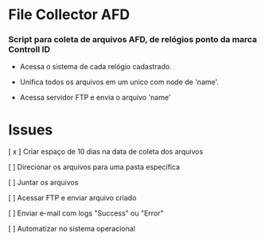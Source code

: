 # File Collector AFD
### Script para coleta de arquivos AFD, de relógios ponto da marca Controll ID

- Acessa o sistema de cada relógio cadastrado.

- Unifica todos os arquivos em um unico com node de 'name'.

- Acessa servidor FTP e envia o arquivo 'name'

##

# Issues 

[ x ] Criar espaço de 10 dias na data de coleta dos arquivos

[ ] Direcionar os arquivos para uma pasta especifica

[ ] Juntar os arquivos

[ ] Acessar FTP e enviar arquivo criado 

[ ] Enviar e-mail com logs "Success" ou "Error"

[ ] Automatizar no sistema operacional